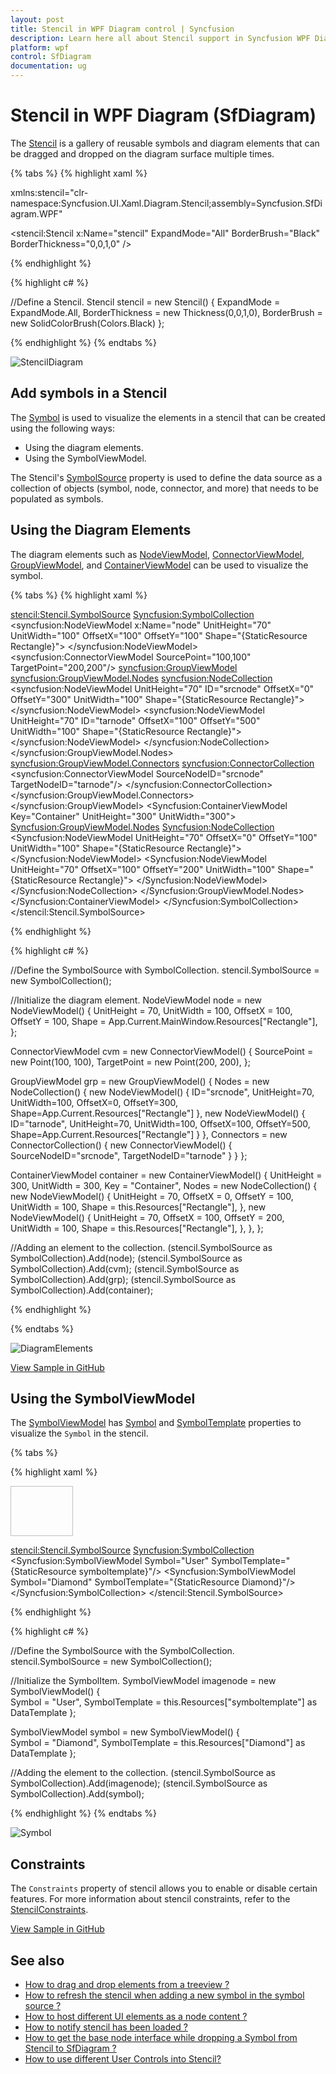 ```yaml
---
layout: post
title: Stencil in WPF Diagram control | Syncfusion
description: Learn here all about Stencil support in Syncfusion WPF Diagram (SfDiagram) control, its elements and more.
platform: wpf
control: SfDiagram
documentation: ug
---
```


# Stencil in WPF Diagram (SfDiagram)

The [Stencil](https://help.syncfusion.com/cr/wpf/Syncfusion.UI.Xaml.Diagram.Stencil.html) is a gallery of reusable symbols and diagram elements that can be dragged and dropped on the diagram surface multiple times.

{% tabs %}
{% highlight xaml %}

<!--Namespace for stencil-->
xmlns:stencil="clr-namespace:Syncfusion.UI.Xaml.Diagram.Stencil;assembly=Syncfusion.SfDiagram.WPF"

<!--Define a Stencil-->
<stencil:Stencil x:Name="stencil" ExpandMode="All" BorderBrush="Black" BorderThickness="0,0,1,0" />

{% endhighlight %}

{% highlight c# %}

//Define a Stencil.
Stencil stencil = new Stencil()
{
    ExpandMode = ExpandMode.All,
    BorderThickness = new Thickness(0,0,1,0),
    BorderBrush = new SolidColorBrush(Colors.Black)
};

{% endhighlight %}
{% endtabs %}

![StencilDiagram](Stencil_images/Stencil_img1.PNG)

## Add symbols in a Stencil 

The [Symbol](https://help.syncfusion.com/cr/wpf/Syncfusion.UI.Xaml.Diagram.Stencil.Symbol.html) is used to visualize the elements in a stencil that can be created using the following ways:
 
 * Using the diagram elements. 
 * Using the SymbolViewModel.
 
 The Stencil's [SymbolSource](https://help.syncfusion.com/cr/wpf/Syncfusion.UI.Xaml.Diagram.Stencil.Stencil.html#Syncfusion_UI_Xaml_Diagram_Stencil_Stencil_SymbolSource) property is used to define the data source as a collection of objects (symbol, node, connector, and more) that needs to be populated as symbols.
 
## Using the Diagram Elements

The diagram elements such as [NodeViewModel](https://help.syncfusion.com/cr/wpf/Syncfusion.UI.Xaml.Diagram.NodeViewModel.html), [ConnectorViewModel](https://help.syncfusion.com/cr/wpf/Syncfusion.UI.Xaml.Diagram.ConnectorViewModel.html), [GroupViewModel](https://help.syncfusion.com/cr/wpf/Syncfusion.UI.Xaml.Diagram.GroupViewModel.html), and [ContainerViewModel](https://help.syncfusion.com/cr/wpf/Syncfusion.UI.Xaml.Diagram.ContainerViewModel.html) can be used to visualize the symbol.
 
{% tabs %} 
{% highlight xaml %}

<!--Initialize the SymbolSource-->
<stencil:Stencil.SymbolSource>
    <!--Define the SymbolCollection-->
    <Syncfusion:SymbolCollection>
        <syncfusion:NodeViewModel x:Name="node" UnitHeight="70" UnitWidth="100" OffsetX="100" OffsetY="100" Shape="{StaticResource Rectangle}">
        </syncfusion:NodeViewModel>
        <syncfusion:ConnectorViewModel SourcePoint="100,100" TargetPoint="200,200"/>
        <!--Define the DiagramElement- Group-->
        <syncfusion:GroupViewModel>
            <!--Creates the Groupable Nodes-->
            <syncfusion:GroupViewModel.Nodes>
                <syncfusion:NodeCollection>
                    <syncfusion:NodeViewModel UnitHeight="70" ID="srcnode" OffsetX="0" OffsetY="300" 
                                              UnitWidth="100"
                                              Shape="{StaticResource Rectangle}">
                    </syncfusion:NodeViewModel>
                    <syncfusion:NodeViewModel UnitHeight="70" 
                                              ID="tarnode"
                                              OffsetX="100"
                                              OffsetY="500"
                                              UnitWidth="100"
                                              Shape="{StaticResource Rectangle}">
                    </syncfusion:NodeViewModel>
                </syncfusion:NodeCollection>
            </syncfusion:GroupViewModel.Nodes>
            <!--Creates the Groupable Connectors-->
            <syncfusion:GroupViewModel.Connectors>
                <syncfusion:ConnectorCollection>
                    <syncfusion:ConnectorViewModel SourceNodeID="srcnode" TargetNodeID="tarnode"/>
                </syncfusion:ConnectorCollection>
            </syncfusion:GroupViewModel.Connectors>
        </syncfusion:GroupViewModel>
        <Syncfusion:ContainerViewModel Key="Container" UnitHeight="300" UnitWidth="300">
            <!--Creates the Groupable Nodes-->
            <Syncfusion:GroupViewModel.Nodes>
                <Syncfusion:NodeCollection>
                    <Syncfusion:NodeViewModel UnitHeight="70"
                                              OffsetX="0"
                                              OffsetY="100"
                                              UnitWidth="100"
                                              Shape="{StaticResource Rectangle}">
                    </Syncfusion:NodeViewModel>
                    <Syncfusion:NodeViewModel UnitHeight="70"
                                              OffsetX="100"
                                              OffsetY="200"
                                              UnitWidth="100"
                                              Shape="{StaticResource Rectangle}">
                    </Syncfusion:NodeViewModel>
                </Syncfusion:NodeCollection>
            </Syncfusion:GroupViewModel.Nodes>
        </Syncfusion:ContainerViewModel>
    </Syncfusion:SymbolCollection>
</stencil:Stencil.SymbolSource>

{% endhighlight %}

{% highlight c# %}

//Define the SymbolSource with SymbolCollection.
stencil.SymbolSource = new SymbolCollection();

//Initialize the diagram element.
NodeViewModel node = new NodeViewModel()
{
    UnitHeight = 70,
    UnitWidth = 100,
    OffsetX = 100, OffsetY = 100,
    Shape = App.Current.MainWindow.Resources["Rectangle"],
}; 

ConnectorViewModel cvm = new ConnectorViewModel()
{
    SourcePoint = new Point(100, 100),
    TargetPoint = new Point(200, 200),
};

GroupViewModel grp = new GroupViewModel()
{
    Nodes = new NodeCollection()
    {
       new NodeViewModel()
       {
         ID="srcnode",
         UnitHeight=70,
         UnitWidth=100,
         OffsetX=0,
         OffsetY=300,
         Shape=App.Current.Resources["Rectangle"]
        },
       new NodeViewModel()
       {
        ID="tarnode",
        UnitHeight=70,
        UnitWidth=100,
        OffsetX=100,
        OffsetY=500,
        Shape=App.Current.Resources["Rectangle"]
        }
    },
    Connectors = new ConnectorCollection()
    {
      new ConnectorViewModel()
      {
        SourceNodeID="srcnode", 
        TargetNodeID="tarnode"
      }
    }
};

ContainerViewModel container = new ContainerViewModel()
{
    UnitHeight = 300,
    UnitWidth = 300,
    Key = "Container",
    Nodes = new NodeCollection()
    {
        new NodeViewModel()
        {
            UnitHeight = 70,
            OffsetX = 0,
            OffsetY = 100,
            UnitWidth = 100,
            Shape = this.Resources["Rectangle"],
        },
        new NodeViewModel()
        {
            UnitHeight = 70,
            OffsetX = 100,
            OffsetY = 200,
            UnitWidth = 100,
            Shape = this.Resources["Rectangle"],
        },
    },
};

//Adding an element to the collection.
(stencil.SymbolSource as SymbolCollection).Add(node);
(stencil.SymbolSource as SymbolCollection).Add(cvm);
(stencil.SymbolSource as SymbolCollection).Add(grp);
(stencil.SymbolSource as SymbolCollection).Add(container);

{% endhighlight %}

{% endtabs %}

![DiagramElements](Stencil_images/stencil1.PNG) 

[View Sample in GitHub](https://github.com/SyncfusionExamples/WPF-Diagram-Examples/tree/master/Samples/Stencil/Stencil-with-node-connector-group)

## Using the SymbolViewModel

The [SymbolViewModel](https://help.syncfusion.com/cr/wpf/Syncfusion.UI.Xaml.Diagram.Stencil.SymbolViewModel.html) has [Symbol](https://help.syncfusion.com/cr/wpf/Syncfusion.UI.Xaml.Diagram.Stencil.SymbolViewModel.html#Syncfusion_UI_Xaml_Diagram_Stencil_SymbolViewModel_Symbol) and [SymbolTemplate](https://help.syncfusion.com/cr/wpf/Syncfusion.UI.Xaml.Diagram.Stencil.SymbolViewModel.html#Syncfusion_UI_Xaml_Diagram_Stencil_SymbolViewModel_SymbolTemplate) properties to visualize the `Symbol` in the stencil.

{% tabs %}

{% highlight xaml %}

<DataTemplate x:Key="Diamond">
    <StackPanel>
        <Path Stretch="Fill"
              Data="M 397.784,287.875L 369.5,316.159L 341.216,287.875L 369.5,259.591L 397.784,287.875 Z"
              Fill="White"
              Stroke="Black"
              StrokeThickness="1" />
        <TextBlock HorizontalAlignment="Center" VerticalAlignment="Center" Text="Diamond" />
    </StackPanel>
</DataTemplate>
<DataTemplate x:Key="symboltemplate">
    <StackPanel>
       <Image Source="/Image/user_image.png" Width="100" Height="80" />
       <TextBlock HorizontalAlignment="Center" VerticalAlignment="Center" Text="User" />
    </StackPanel>
</DataTemplate>

<stencil:Stencil.SymbolSource>
    <!--Define the SymbolCollection-->
    <Syncfusion:SymbolCollection>
        <Syncfusion:SymbolViewModel Symbol="User" SymbolTemplate="{StaticResource symboltemplate}"/>
         <Syncfusion:SymbolViewModel Symbol="Diamond" SymbolTemplate="{StaticResource Diamond}"/>
    </Syncfusion:SymbolCollection>
</stencil:Stencil.SymbolSource>
 
{% endhighlight %}
 
{% highlight c# %}

//Define the SymbolSource with the SymbolCollection.
stencil.SymbolSource = new SymbolCollection();
 
//Initialize the SymbolItem.
SymbolViewModel imagenode = new SymbolViewModel()
{    
    Symbol = "User",
    SymbolTemplate = this.Resources["symboltemplate"] as DataTemplate
};

SymbolViewModel symbol = new SymbolViewModel()
{    
    Symbol = "Diamond",
    SymbolTemplate = this.Resources["Diamond"] as DataTemplate
};

//Adding the element to the collection.
(stencil.SymbolSource as SymbolCollection).Add(imagenode);
(stencil.SymbolSource as SymbolCollection).Add(symbol);

{% endhighlight %}
{% endtabs %}

![Symbol](Stencil_images/symbolimage.PNG) 

## Constraints

The `Constraints` property of stencil allows you to enable or disable certain features. For more information about stencil constraints, refer to the [StencilConstraints](https://help.syncfusion.com/cr/wpf/Syncfusion.UI.Xaml.Diagram.StencilConstraints.html).

[View Sample in GitHub](https://github.com/SyncfusionExamples/WPF-Diagram-Examples/tree/master/Samples/Stencil/Stencil-with-symbols)

## See also

* [How to drag and drop elements from a treeview ?](https://www.syncfusion.com/kb/10574/how-to-drag-and-drop-elements-from-treeview-in-wpf-diagramsfdiagram)
* [How to refresh the stencil when adding a new symbol in the symbol source ?](https://www.syncfusion.com/kb/9928/how-to-refresh-the-stencil-when-adding-new-symbol-in-symbol-source)
* [How to host different UI elements as a node content ?](https://www.syncfusion.com/kb/9456/how-to-host-different-ui-elements-as-node-content)
* [How to notify stencil has been loaded ?](https://www.syncfusion.com/kb/6256/how-to-notify-stencil-has-been-loaded)
* [How to get the base node interface while dropping a Symbol from Stencil to SfDiagram ?](https://www.syncfusion.com/kb/5880/how-to-get-the-base-node-interface-while-dropping-a-symbol-from-the-stencil-to-the)
* [How to use different User Controls into Stencil?](https://www.syncfusion.com/kb/11459/how-to-use-different-user-controls-into-stencil-in-the-wpf-diagramsfdiagram)
